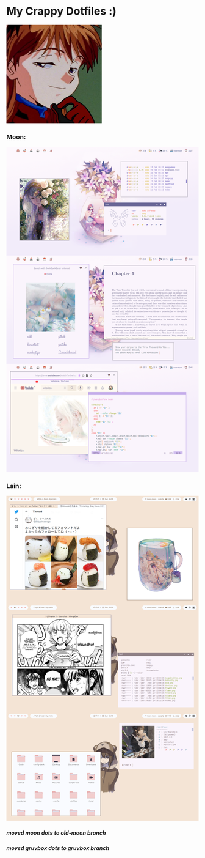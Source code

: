 <h1>My Crappy Dotfiles :)</h1>
<img src="/.config/Images/asuka.jpg" alt="important image" width="250">
<h3> Moon: </h3>
<img src=".config/Images/moon.png">
<br>
<h3> Lain: </h3>
<img src=".config/Images/current.png">
<br>
<h5>moved moon dots to old-moon branch</h5>
<h5>moved gruvbox dots to gruvbox branch</h5>
